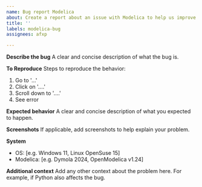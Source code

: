 ```yaml
---
name: Bug report Modelica
about: Create a report about an issue with Modelica to help us improve
title: ''
labels: modelica-bug
assignees: afxp

---
```


**Describe the bug**
A clear and concise description of what the bug is.

**To Reproduce**
Steps to reproduce the behavior:
1. Go to '...'
2. Click on '....'
3. Scroll down to '....'
4. See error

**Expected behavior**
A clear and concise description of what you expected to happen.

**Screenshots**
If applicable, add screenshots to help explain your problem.

**System**
 - OS: [e.g. Windows 11, Linux OpenSuse 15]
 - Modelica: [e.g. Dymola 2024, OpenModelica v1.24]

**Additional context**
Add any other context about the problem here. For example, if Python also affects the bug.
